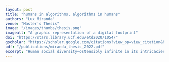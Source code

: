 ```yaml
---
layout: post
title: "humans in algorithms, algorithms in humans"
authors: "Lux Miranda"
venue: "Master's Thesis"
image: "/images/thumbs/thesis.png"
imagealt: "A graphic representation of a digital footprint"
doi: "https://stars.library.ucf.edu/etd2020/1054/"
gscholar: "https://scholar.google.com/citations?view_op=view_citation&hl=en&user=4Kvx61cAAAAJ&citation_for_view=4Kvx61cAAAAJ:zYLM7Y9cAGgC"
pdf: "/publications/miranda_thesis_2022.pdf"
excerpt: "Human social diversity—ostensibly infinite in its intricacies—may in fact have more finite bounds than previously thought. Cross-culturally and throughout time, it seems that societies repeatedly form into one of two broad \"types\" in terms of social configuration..."
---
```




